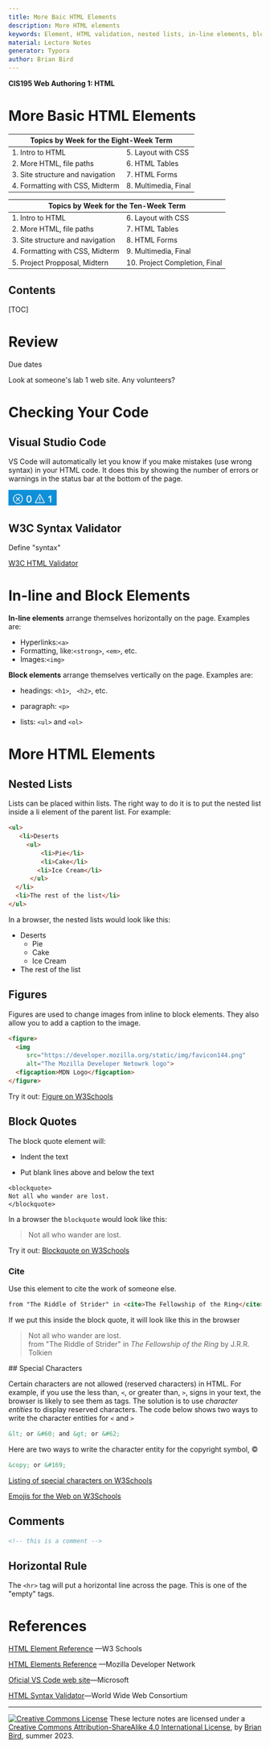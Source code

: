 ```yaml
---
title: More Baic HTML Elements
description: More HTML elements
keywords: Element, HTML validation, nested lists, in-line elements, block elements.
material: Lecture Notes
generator: Typora
author: Brian Bird
---
```

**CIS195 Web Authoring 1: HTML**

<h1>More Basic HTML Elements</h1>

<table>
  <thead>
    <tr>
      <th colspan="2">Topics by Week for the Eight-Week Term</th>
    </tr>
  </thead>
  <tbody>
    <tr>
      <td>1. Intro to HTML</td>
      <td>5. Layout with CSS</td>
    </tr>
    <tr>
      <td>2. More HTML, file paths</td>
      <td>6. HTML Tables</td>
    </tr>
    <tr>
      <td>3. Site structure and navigation</td>
      <td>7. HTML Forms</td>
    </tr>
    <tr>
      <td>4. Formatting with CSS, Midterm</td>
      <td>8. Multimedia, Final</td>
    </tr>
  </tbody>
</table>

<table hidden>
  <thead>
    <tr>
      <th colspan="2">Topics by Week for the Ten-Week Term</th>
    </tr>
  </thead>
  <tbody>
    <tr>
      <td>1. Intro to HTML</td>
      <td>6. Layout with CSS</td>
    </tr>
    <tr>
      <td>2. More HTML, file paths</td>
      <td>7. HTML Tables</td>
    </tr>
    <tr>
      <td>3. Site structure and navigation</td>
      <td>8. HTML Forms</td>
    </tr>
    <tr>
      <td>4. Formatting with CSS, Midterm</td>
      <td>9. Multimedia, Final</td>
    </tr>
    <tr>
      <td>5. Project Propposal, Midtern</td>
      <td>10. Project Completion, Final</td>
    </tr>
  </tbody>
</table>


<h2>Contents</h2>

[TOC]

# Review

Due dates

Look at someone's lab 1 web site. Any volunteers?



# Checking Your Code

## Visual Studio Code

VS Code will automatically let you know if you make mistakes (use wrong syntax) in your HTML code. It does this by showing the number of errors or warnings in the status bar at the bottom of the page.

<img src="VSCodeErrorBar.png" alt="VSCodeErrorBar" style="zoom:67%;" />

## W3C Syntax Validator

Define "syntax"

[W3C HTML Validator](https://validator.w3.org)



# In-line and Block Elements

**In-line elements** arrange themselves horizontally on the page. Examples are:

- Hyperlinks:`<a>`
- Formatting, like:`<strong>`, `<em>`, etc.
- Images:`<img>`

**Block elements** arrange themselves vertically on the page. Examples are:

- headings: `<h1>`, ` <h2>`,  etc.

- paragraph: `<p>`

- lists: `<ul>` and `<ol>`

  

# More HTML Elements 

## Nested Lists

Lists can be placed within lists. The right way to do it is to put the nested list inside a li element of the parent list. For example:

```html
<ul>
   <li>Deserts
     <ul>
         <li>Pie</li>
         <li>Cake</li>
        <li>Ice Cream</li>
      </ul>
  </li>
  <li>The rest of the list</li>
</ul>
```

In a browser, the nested lists would look like this:

- Deserts
  - Pie
  - Cake
  - Ice Cream
- The rest of the list

## Figures

Figures are used to change images from inline to block elements. They also allow you to add a caption to the image.

```html
<figure>
  <img
     src="https://developer.mozilla.org/static/img/favicon144.png"
     alt="The Mozilla Developer Netowrk logo">
  <figcaption>MDN Logo</figcaption>
</figure>
```

Try it out: [Figure on W3Schools](https://www.w3schools.com/tags/tag_figure.asp)  

## Block Quotes

The block quote element will:

- Indent the text

- Put blank lines above and below the text

```
<blockquote>
Not all who wander are lost.
</blockquote>
```

In a browser the `blockquote` would look like this:

<blockquote>
  Not all who wander are lost.
</blockquote>

Try it out: [Blockquote on W3Schools](https://www.w3schools.com/TAGS/tag_blockquote.asp)  

### Cite

Use this element to cite the work of someone else.

```html
from "The Riddle of Strider" in <cite>The Fellowship of the Ring</cite> by J.R.R. Tolkien
```

If we put this inside the block quote, it will look like this in the browser

<blockquote>
  Not all who wander are lost.<br>
  from "The Riddle of Strider" in <cite>The Fellowship of the Ring</cite> by J.R.R. Tolkien
</blockquote>
## Special Characters

Certain characters are not allowed (reserved characters) in HTML. For example, if you use the less than, `<`, or greater than, `>`, signs in your text, the browser is likely to see them as tags. The solution is to use *character entities* to display reserved characters. The code below shows two ways to write the character entities for `<` and `>`

```html
&lt; or &#60; and &gt; or &#62;
```

Here are two ways to write the character entity for the copyright symbol, &copy;

```html
&copy; or &#169;
```

[Listing of special characters on W3Schools](https://www.w3schools.com/html/html_symbols.asp)  

[Emojis for the Web on W3Schools](https://www.w3schools.com/charsets/ref_emoji_smileys.asp)

## Comments

```html
<!-- this is a comment -->
```

## Horizontal Rule

The `<hr>` tag will put a horizontal line across the page. This is one of the "empty" tags.



# References

[HTML Element Reference](https://www.w3schools.com/tags/default.asp) &mdash;W3 Schools

[HTML Elements Reference](https://developer.mozilla.org/en-US/docs/Web/HTML/Element) &mdash;Mozilla Developer Network

[Oficial VS Code web site](https://code.visualstudio.com)&mdash;Microsoft

[HTML Syntax Validator](https://validator.w3.org)&mdash;World Wide Web Consortium

------

[![Creative Commons License](https://i.creativecommons.org/l/by/4.0/80x15.png)](http://creativecommons.org/licenses/by-sa/4.0/) These lecture notes are licensed under a [Creative Commons Attribution-ShareAlike 4.0 International License](http://creativecommons.org/licenses/by-sa/4.0/), by [Brian Bird](https://profbird.dev/), summer 2023.

